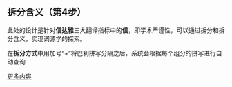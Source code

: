 ## 拆分含义（第4步）
此处的设计是针对**信达雅**三大翻译指标中的**信**，即学术严谨性，可以通过拆分和拆分含义，实现词源学的探索。

在**拆分方式**中用加号“+”将巴利拼写分隔之后，系统会根据每个组分的拼写进行自动查询

[更多内容](https://visuddhinanda.gitbook.io/wikipali-help-zh-hans/v/master/wbw/edit_win)